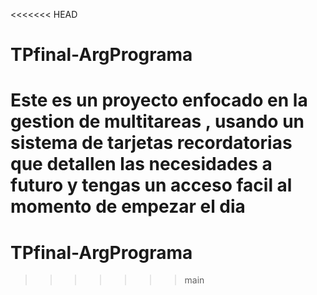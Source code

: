 <<<<<<< HEAD
# TPfinal-ArgPrograma
Este es un proyecto  enfocado en la gestion de multitareas , usando un sistema de tarjetas recordatorias que detallen las necesidades a futuro y tengas un acceso facil al momento de empezar el dia 
=======
# TPfinal-ArgPrograma
>>>>>>> main
